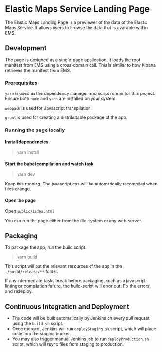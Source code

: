 # Elastic Maps Service Landing Page


The Elastic Maps Landing Page is a previewer of the data of the Elastic Maps Service. It allows users to browse the data
that is available within EMS.

## Development

The page is designed as a single-page application. It loads the root manifest from EMS using a cross-domain call. This
is similar to how Kibana retrieves the manifest from EMS.

### Prerequisites

`yarn` is used as the dependency manager and script runner for this project. Ensure both `node` and `yarn` are installed on your system.

`webpack` is used for Javascript transpilation.

`grunt` is used for creating a distributable package of the app.

### Running the page locally

#### Install dependencies

> yarn install

#### Start the babel compilation and watch task

> yarn dev

Keep this running. The javascript/css will be automatically recompiled when files change.

#### Open the page

Open `public/index.html`

You can run the page either from the file-system or any web-server.

## Packaging

To package the app, run the build script.

> yarn build

This script will put the relevant resources of the app in the `./build/release/**` folder.

If any intermediate tasks break before packaging, such as a javascript linting or compilation failure, the build-script will error out.
Fix the errors, and redeploy.

## Continuous Integration and Deployment
* The code will be built automatically by Jenkins on every pull request using the `build.sh` script.
* Once merged, Jenkins will run `deployStaging.sh` script, which will place code into the staging bucket.
* You may also trigger manual Jenkins job to run `deployProduction.sh` script, which will rsync files from staging to production.
